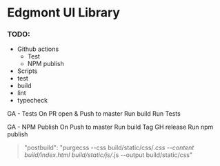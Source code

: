 # Edgmont UI Library

### TODO:

- Github actions
  - Test
  - NPM publish
- Scripts
- test
- build
- lint
- typecheck

GA - Tests
On PR open & Push to master
Run build
Run Tests

GA - NPM Publish
On Push to master
Run build
Tag GH release
Run npm publish

> "postbuild": "purgecss --css build/static/css/_.css --content build/index.html build/static/js/_.js --output build/static/css"
